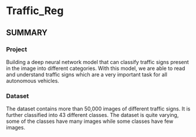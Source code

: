 # Traffic_Reg

## SUMMARY

### **Project**
Building a deep neural network model that can classify traffic signs present in the image into different categories. With this model, we are able to read and understand traffic signs which are a very important task for all autonomous vehicles.

### **Dataset**
The dataset contains more than 50,000 images of different traffic signs. It is further classified into 43 different classes. The dataset is quite varying, some of the classes have many images while some classes have few images.
